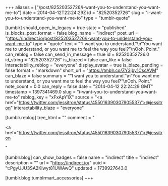 +++
aliases = ["/post/82520352726/i-want-you-to-understand-you-want-me-to"]
date = 2014-04-12T22:24:29Z
id = "82520352726"
slug = "i-want-you-to-understand-you-want-me-to"
type = "tumblr-quote"

[tumblr]
should_open_in_legacy = true
state = "published"
is_blocks_post_format = false
blog_name = "indirect"
post_url = "https://indirect.io/post/82520352726/i-want-you-to-understand-you-want-me-to"
type = "quote"
text = "&ldquo;I want you to understand.&rdquo;\n&ldquo;You want me to understand, or you want me to feel the way you feel?&rdquo;\nOoh. Point."
can_reblog = false
can_send_in_message = true
id = 82520352726.0
id_string = "82520352726"
is_blazed = false
can_like = false
interactability_reblog = "everyone"
display_avatar = true
is_blaze_pending = false
format = "markdown"
short_url = "https://tmblr.co/ZY3jby1CscAVM"
can_blaze = false
summary = "“I want you to understand.”\n“You want me to understand, or you want me to feel the way you feel?”\nOoh. Point."
note_count = 0.0
can_reply = false
date = "2014-04-12 22:24:29 GMT"
timestamp = 1397341469.0
slug = "i-want-you-to-understand-you-want-me-to"
reblog_key = "xFxApY1X"
source = "<a href=\"https://twitter.com/jessitron/status/455016390307905537\">@jessitron</a>"
interactability_blaze = "everyone"

[tumblr.reblog]
tree_html = ""
comment = "<p><a href=\"https://twitter.com/jessitron/status/455016390307905537\">@jessitron</a></p>"

[tumblr.blog]
can_show_badges = false
name = "indirect"
title = "indirect"
description = ""
url = "https://indirect.io/"
uuid = "t:PgyUJU3SA2Klwyt81UWAwQ"
updated = 1739927643.0

[tumblr.blog.tumblrmart_accessories]
+++

